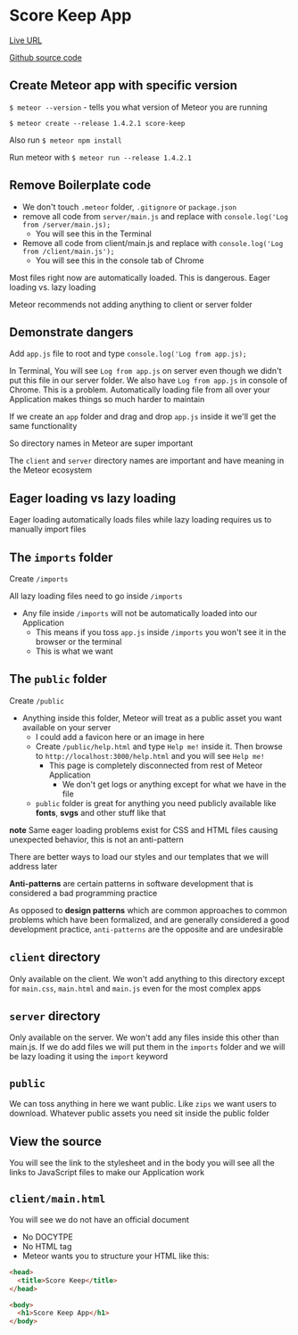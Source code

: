 # Score Keep App

[Live URL](http://score-keep-mead.herokuapp.com)

[Github source code](https://github.com/andrewjmead/score-keep-meteor-course)

## Create Meteor app with specific version
`$ meteor --version` - tells you what version of Meteor you are running

`$ meteor create --release 1.4.2.1 score-keep`

Also run `$ meteor npm install`

Run meteor with `$ meteor run --release 1.4.2.1`

## Remove Boilerplate code
* We don't touch `.meteor` folder, `.gitignore` or `package.json`
* remove all code from `server/main.js` and replace with `console.log('Log from /server/main.js);`
    - You will see this in the Terminal
* Remove all code from client/main.js and replace with `console.log('Log from /client/main.js');`
    - You will see this in the console tab of Chrome

Most files right now are automatically loaded. This is dangerous. Eager loading vs. lazy loading

Meteor recommends not adding anything to client or server folder

## Demonstrate dangers
Add `app.js` file to root and type `console.log('Log from app.js);`

In Terminal, You will see `Log from app.js` on server even though we didn't put this file in our server folder. We also have `Log from app.js` in console of Chrome. This is a problem. Automatically loading file from all over your Application makes things so much harder to maintain

If we create an `app` folder and drag and drop `app.js` inside it we'll get the same functionality

So directory names in Meteor are super important

The `client` and `server` directory names are important and have meaning in the Meteor ecosystem

## Eager loading vs lazy loading
Eager loading automatically loads files while lazy loading requires us to manually import files

## The `imports` folder
Create `/imports`

All lazy loading files need to go inside `/imports`

* Any file inside `/imports` will not be automatically loaded into our Application
    - This means if you toss `app.js` inside `/imports` you won't see it in the browser or the terminal
    - This is what we want

## The `public` folder
Create `/public`

* Anything inside this folder, Meteor will treat as a public asset you want available on your server
    - I could add a favicon here or an image in here
    - Create `/public/help.html` and type `Help me!` inside it. Then browse to `http://localhost:3000/help.html` and you will see `Help me!`
        + This page is completely disconnected from rest of Meteor Application
            * We don't get logs or anything except for what we have in the file
    - `public` folder is great for anything you need publicly available like **fonts**, **svgs** and other stuff like that

**note** Same eager loading problems exist for CSS and HTML files causing unexpected behavior, this is not an anti-pattern

There are better ways to load our styles and our templates that we will address later

**Anti-patterns** are certain patterns in software development that is considered a bad programming practice

As opposed to **design patterns** which are common approaches to common problems which have been formalized, and are generally considered a good development practice, `anti-patterns` are the opposite and are undesirable

## `client` directory
Only available on the client. We won't add anything to this directory except for `main.css`, `main.html` and `main.js` even for the most complex apps

## `server` directory
Only available on the server. We won't add any files inside this other than main.js. If we do add files we will put them in the `imports` folder and we will be lazy loading it using the `import` keyword

## `public`
We can toss anything in here we want public. Like `zips` we want users to download. Whatever public assets you need sit inside the public folder

## View the source
You will see the link to the stylesheet and in the body you will see all the links to JavaScript files to make our Application work

## `client/main.html`

You will see we do not have an official document

* No DOCYTPE
* No HTML tag
* Meteor wants you to structure your HTML like this:

```html
<head>
  <title>Score Keep</title>
</head>

<body>
  <h1>Score Keep App</h1>
</body>
```




